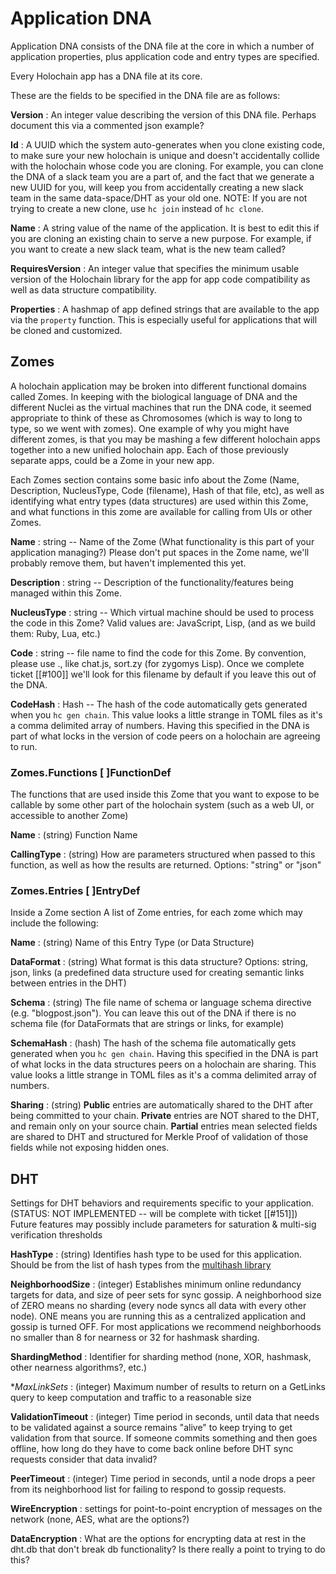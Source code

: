 # Application DNA

Application DNA consists of the DNA file at the core in which a number of application properties, plus application code and entry types are specified.

Every Holochain app has a DNA file at its core.

These are the fields to be specified in the DNA file are as follows:

**Version**
 : An integer value describing the version of this DNA file. Perhaps document this via a commented json example?

**Id**
 : A UUID which the system auto-generates when you clone existing code, to make sure your new holochain is unique and doesn't accidentally collide with the holochain whose code you are cloning. For example, you can clone the DNA of a slack team you are a part of, and the fact that we generate a new UUID for you, will keep you from accidentally creating a new slack team in the same data-space/DHT as your old one. NOTE: If you are not trying to create a new clone, use `hc join` instead of `hc clone`.

**Name**
 : A string value of the name of the application. It is best to edit this if you are cloning an existing chain to serve a new purpose. For example, if you want to create a new slack team, what is the new team called?

**RequiresVersion**
 : An integer value that specifies the minimum usable version of the Holochain library for the app for app code compatibility as well as data structure compatibility.

**Properties**
 : A hashmap of app defined strings that are available to the app via the `property` function.  This is especially useful for applications that will be cloned and customized.

## Zomes 
A holochain application may be broken into different functional domains called Zomes. In keeping with the biological language of DNA and the different Nuclei as the virtual machines that run the DNA code, it seemed appropriate to think of these as Chromosomes (which is way to long to type, so we went with zomes). One example of why you might have different zomes, is that you may be mashing a few different holochain apps together into a new unified holochain app. Each of those previously separate apps, could be a Zome in your new app.

Each Zomes section contains some basic info about the Zome (Name, Description, NucleusType, Code (filename), Hash of that file, etc), as well as identifying what entry types (data structures) are used within this Zome, and what functions in this zome are available for calling from UIs or other Zomes.

**Name**
 : string -- Name of the Zome (What functionality is this part of your application managing?) Please don't put spaces in the Zome name, we'll probably remove them, but haven't implemented this yet.

**Description**
 : string -- Description of the functionality/features being managed within this Zome.

**NucleusType**
 : string -- Which virtual machine should be used to process the code in this Zome? Valid values are: JavaScript, Lisp, (and as we build them: Ruby, Lua, etc.)

**Code**
 : string -- file name to find the code for this Zome. By convention, please use <ZomeName>.<LanguageExtension>, like chat.js, sort.zy (for zygomys Lisp). Once we complete ticket [[#100]] we'll look for this filename by default if you leave this out of the DNA.

**CodeHash**
 : Hash -- The hash of the code automatically gets generated when you `hc gen chain`. This value looks a little strange in TOML files as it's a comma delimited array of numbers. Having this specified in the DNA is part of what locks in the version of code peers on a holochain are agreeing to run.

### Zomes.Functions   [ ]FunctionDef
The functions that are used inside this Zome that you want to expose to be callable by some other part of the holochain system (such as a web UI, or accessible to another Zome)

**Name**
 : (string) Function Name 

**CallingType**
 : (string) How are parameters structured when passed to this function, as well as how the results are returned. Options: "string" or "json" 

### Zomes.Entries     [ ]EntryDef
Inside a Zome section A list of Zome entries, for each zome which may include the following:

**Name**
  : (string) Name of this Entry Type (or Data Structure)

**DataFormat**
  : (string) What format is this data structure? Options: string, json, links (a predefined data structure used for creating semantic links between entries in the DHT)

**Schema**
 : (string) The file name of schema or language schema directive (e.g. "blogpost.json"). You can leave this out of the DNA if there is no schema file (for DataFormats that are strings or links, for example)

**SchemaHash**
 : (hash) The hash of the schema file automatically gets generated when you `hc gen chain`. Having this specified in the DNA is part of what locks in the data structures peers on a holochain are sharing. This value looks a little strange in TOML files as it's a comma delimited array of numbers. 

**Sharing**
 : (string) **Public** entries are automatically shared to the DHT after being committed to your chain. **Private** entries are NOT shared to the DHT, and remain only on your source chain. **Partial** entries mean selected fields are shared to DHT and structured for Merkle Proof of validation of those fields while not exposing hidden ones.

## DHT 
Settings for DHT behaviors and requirements specific to your application. (STATUS: NOT IMPLEMENTED -- will be complete with ticket [[#151]]) Future features may possibly include parameters for saturation & multi-sig verification thresholds

**HashType**
 : (string) Identifies hash type to be used for this application.  Should be from the list of hash types from the [multihash library](http://multiformats.io/multihash/)

**NeighborhoodSize**
 : (integer) Establishes minimum online redundancy targets for data, and size of peer sets for sync gossip. A neighborhood size of ZERO means no sharding (every node syncs all data with every other node). ONE means you are running this as a centralized application and gossip is turned OFF. For most applications we recommend neighborhoods no smaller than 8 for nearness or 32 for hashmask sharding. 

**ShardingMethod**
 : Identifier for sharding method (none, XOR, hashmask, other nearness algorithms?, etc.)

**MaxLinkSets*
 : (integer) Maximum number of results to return on a GetLinks query to keep computation and traffic to a reasonable size

**ValidationTimeout**
 : (integer) Time period in seconds, until data that needs to be validated against a source remains "alive" to keep trying to get validation from that source. If someone commits something and then goes offline, how long do they have to come back online before DHT sync requests consider that data invalid? 

**PeerTimeout**
 : (integer) Time period in seconds, until a node drops a peer from its neighborhood list for failing to respond to gossip requests.

**WireEncryption**
 : settings for point-to-point encryption of messages on the network (none, AES, what are the options?)

**DataEncryption**
 : What are the options for encrypting data at rest in the dht.db that don't break db functionality? Is there really a point to trying to do this?
